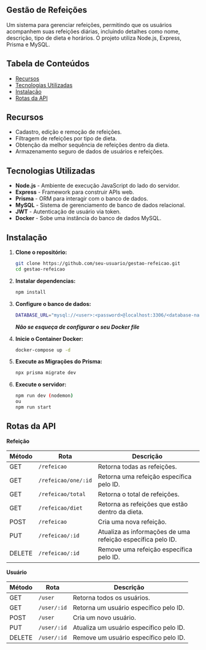 ## Gestão de Refeições
Um sistema para gerenciar refeições, permitindo que os usuários acompanhem suas refeições diárias, incluindo detalhes como nome, descrição, tipo de dieta e horários. O projeto utiliza Node.js, Express, Prisma e MySQL.


## Tabela de Conteúdos

- [Recursos](#recursos)
- [Tecnologias Utilizadas](#tecnologias-utilizadas)
- [Instalação](#instalação)
- [Rotas da API](#rotas-da-api)

## Recursos

- Cadastro, edição e remoção de refeições.
- Filtragem de refeições por tipo de dieta.
- Obtenção da melhor sequência de refeições dentro da dieta.
- Armazenamento seguro de dados de usuários e refeições.

## Tecnologias Utilizadas

- **Node.js** - Ambiente de execução JavaScript do lado do servidor.
- **Express** - Framework para construir APIs web.
- **Prisma** - ORM para interagir com o banco de dados.
- **MySQL** - Sistema de gerenciamento de banco de dados relacional.
- **JWT** - Autenticação de usuário via token.
- **Docker** - Sobe uma instância do banco de dados MySQL.

## Instalação

1. **Clone o repositório:**
   ```bash
   git clone https://github.com/seu-usuario/gestao-refeicao.git
   cd gestao-refeicao

2. **Instalar dependencias:**
   ```bash
   npm install

3. **Configure o banco de dados:**
   ```bash
   DATABASE_URL="mysql://<user>:<password>@localhost:3306/<database-name>"
   ```
   ***Não se esqueça de configurar o seu Docker file***
   
4. **Inicie o Container Docker:**
   ```bash
   docker-compose up -d

5. **Execute as Migrações do Prisma:**
    ```bash
    npx prisma migrate dev

6. **Execute o servidor:**
    ```bash
    npm run dev (nodemon)
    ou
    npm run start

## Rotas da API

**Refeição**

| Método | Rota                      | Descrição                                   |
|--------|---------------------------|---------------------------------------------|
| GET    | `/refeicao`               | Retorna todas as refeições.                 |
| GET    | `/refeicao/one/:id`       | Retorna uma refeição específica pelo ID.    |
| GET    | `/refeicao/total`         | Retorna o total de refeições.               |
| GET    | `/refeicao/diet`          | Retorna as refeições que estão dentro da dieta.|
| POST   | `/refeicao`               | Cria uma nova refeição.                     |
| PUT    | `/refeicao/:id`           | Atualiza as informações de uma refeição específica pelo ID.   |
| DELETE | `/refeicao/:id`           | Remove uma refeição específica pelo ID.     |

**Usuário**

| Método | Rota             | Descrição                                 |
|--------|------------------|-------------------------------------------|
| GET    | `/user`          | Retorna todos os usuários.                |
| GET    | `/user/:id`      | Retorna um usuário específico pelo ID.    |
| POST   | `/user`          | Cria um novo usuário.                     |
| PUT    | `/user/:id`      | Atualiza um usuário específico pelo ID.   |
| DELETE | `/user/:id`      | Remove um usuário específico pelo ID.     |


